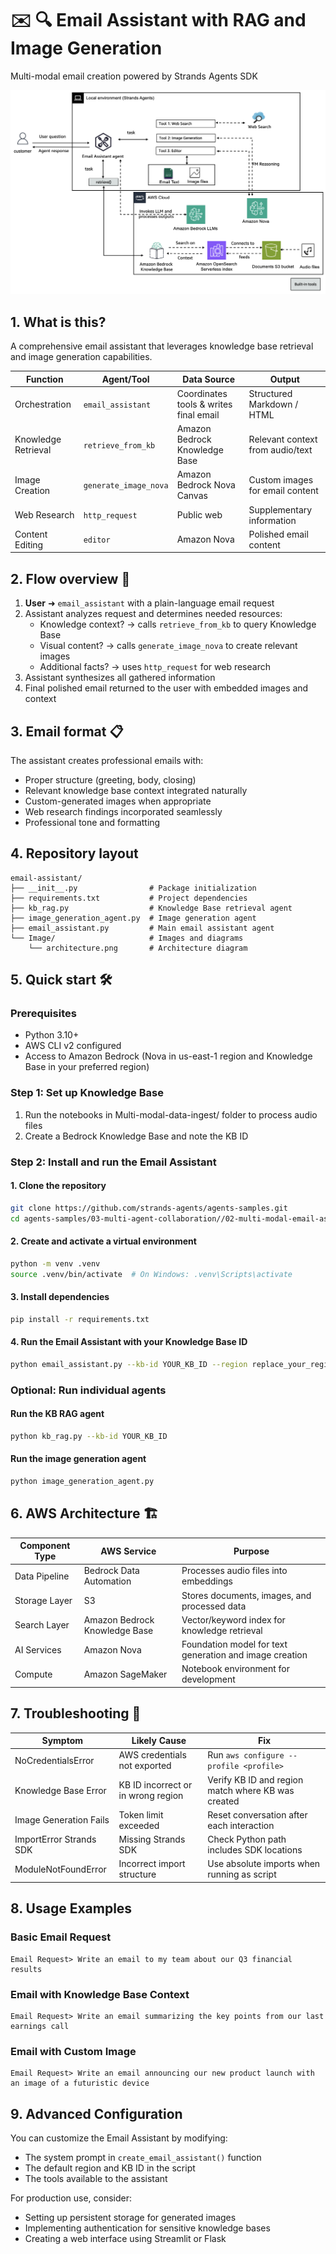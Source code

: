 # ✉️ 🔍 Email Assistant with RAG and Image Generation

Multi-modal email creation powered by Strands Agents SDK

![Architecture](Image/architecture.png)

## 1. What is this?

A comprehensive email assistant that leverages knowledge base retrieval and image generation capabilities.

| Function | Agent/Tool | Data Source | Output |
|----------|------------|-------------|--------|
| Orchestration | `email_assistant` | Coordinates tools & writes final email | Structured Markdown / HTML |
| Knowledge Retrieval | `retrieve_from_kb` | Amazon Bedrock Knowledge Base | Relevant context from audio/text |
| Image Creation | `generate_image_nova` | Amazon Bedrock Nova Canvas | Custom images for email content |
| Web Research | `http_request` | Public web | Supplementary information |
| Content Editing | `editor` | Amazon Nova | Polished email content |

## 2. Flow overview 🚦

1. **User** ➜ `email_assistant` with a plain-language email request
2. Assistant analyzes request and determines needed resources:
   - Knowledge context? → calls `retrieve_from_kb` to query Knowledge Base
   - Visual content? → calls `generate_image_nova` to create relevant images
   - Additional facts? → uses `http_request` for web research
3. Assistant synthesizes all gathered information
4. Final polished email returned to the user with embedded images and context

## 3. Email format 📋

The assistant creates professional emails with:

- Proper structure (greeting, body, closing)
- Relevant knowledge base context integrated naturally
- Custom-generated images when appropriate
- Web research findings incorporated seamlessly
- Professional tone and formatting

## 4. Repository layout

```
email-assistant/
├── __init__.py                # Package initialization
├── requirements.txt           # Project dependencies
├── kb_rag.py                  # Knowledge Base retrieval agent
├── image_generation_agent.py  # Image generation agent
├── email_assistant.py         # Main email assistant agent
└── Image/                     # Images and diagrams
    └── architecture.png       # Architecture diagram
```

## 5. Quick start 🛠️

### Prerequisites
- Python 3.10+
- AWS CLI v2 configured
- Access to Amazon Bedrock (Nova in us-east-1 region and Knowledge Base in your preferred region)

### Step 1: Set up Knowledge Base
1. Run the notebooks in Multi-modal-data-ingest/ folder to process audio files
2. Create a Bedrock Knowledge Base and note the KB ID

### Step 2: Install and run the Email Assistant

#### 1. Clone the repository
```bash
git clone https://github.com/strands-agents/agents-samples.git
cd agents-samples/03-multi-agent-collaboration//02-multi-modal-email-assistant-agent
```

#### 2. Create and activate a virtual environment
```bash
python -m venv .venv
source .venv/bin/activate  # On Windows: .venv\Scripts\activate
```

#### 3. Install dependencies
```bash
pip install -r requirements.txt
```

#### 4. Run the Email Assistant with your Knowledge Base ID
```bash
python email_assistant.py --kb-id YOUR_KB_ID --region replace_your_region
```

### Optional: Run individual agents

#### Run the KB RAG agent
```bash
python kb_rag.py --kb-id YOUR_KB_ID
```

#### Run the image generation agent
```bash
python image_generation_agent.py
```

## 6. AWS Architecture 🏗️

| Component Type | AWS Service | Purpose |
|----------------|-------------|---------|
| Data Pipeline | Bedrock Data Automation | Processes audio files into embeddings |
| Storage Layer | S3 | Stores documents, images, and processed data |
| Search Layer | Amazon Bedrock Knowledge Base | Vector/keyword index for knowledge retrieval |
| AI Services | Amazon Nova | Foundation model for text generation and image creation |
| Compute | Amazon SageMaker | Notebook environment for development |

## 7. Troubleshooting 🐞

| Symptom | Likely Cause | Fix |
|---------|-------------|-----|
| NoCredentialsError | AWS credentials not exported | Run `aws configure --profile <profile>` |
| Knowledge Base Error | KB ID incorrect or in wrong region | Verify KB ID and region match where KB was created |
| Image Generation Fails | Token limit exceeded | Reset conversation after each interaction |
| ImportError Strands SDK | Missing Strands SDK | Check Python path includes SDK locations |
| ModuleNotFoundError | Incorrect import structure | Use absolute imports when running as script |

## 8. Usage Examples

### Basic Email Request
```
Email Request> Write an email to my team about our Q3 financial results
```

### Email with Knowledge Base Context
```
Email Request> Write an email summarizing the key points from our last earnings call
```

### Email with Custom Image
```
Email Request> Write an email announcing our new product launch with an image of a futuristic device
```

## 9. Advanced Configuration

You can customize the Email Assistant by modifying:

- The system prompt in `create_email_assistant()` function
- The default region and KB ID in the script
- The tools available to the assistant

For production use, consider:

- Setting up persistent storage for generated images
- Implementing authentication for sensitive knowledge bases
- Creating a web interface using Streamlit or Flask